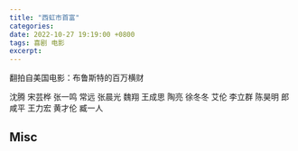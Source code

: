```yaml
---
title: "西虹市首富"
categories: 
date: 2022-10-27 19:19:00 +0800
tags: 喜剧 电影
excerpt: 
---
```


翻拍自美国电影：布鲁斯特的百万横财

沈腾
宋芸桦
张一鸣
常远
张晨光
魏翔
王成思
陶亮
徐冬冬
艾伦
李立群
陈昊明
郎咸平
王力宏
黄才伦
臧一人


## Misc



